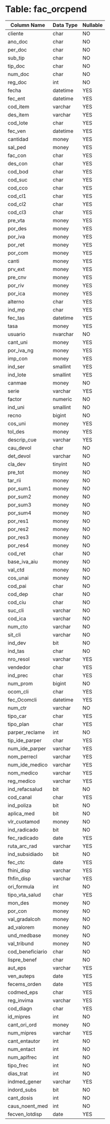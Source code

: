 # Table: fac_orcpend

| Column Name | Data Type | Nullable |
|-------------|-----------|----------|
| cliente | char | NO |
| ano_doc | char | NO |
| per_doc | char | NO |
| sub_tip | char | NO |
| tip_doc | char | NO |
| num_doc | char | NO |
| reg_doc | int | NO |
| fecha | datetime | YES |
| fec_ent | datetime | YES |
| cod_item | varchar | YES |
| des_item | varchar | YES |
| cod_lote | char | YES |
| fec_ven | datetime | YES |
| cantidad | money | YES |
| sal_ped | money | YES |
| fac_con | char | YES |
| des_con | char | YES |
| cod_bod | char | YES |
| cod_suc | char | YES |
| cod_cco | char | YES |
| cod_cl1 | char | YES |
| cod_cl2 | char | YES |
| cod_cl3 | char | YES |
| pre_vta | money | YES |
| por_des | money | YES |
| por_iva | money | YES |
| por_ret | money | YES |
| por_com | money | YES |
| canti | money | YES |
| prv_ext | money | YES |
| pre_cnv | money | YES |
| por_riv | money | YES |
| por_ica | money | YES |
| alterno | char | YES |
| ind_mp | char | YES |
| fec_tas | datetime | YES |
| tasa | money | YES |
| usuario | nvarchar | NO |
| cant_uni | money | YES |
| por_iva_ng | money | YES |
| imp_con | money | YES |
| ind_ser | smallint | YES |
| ind_lote | smallint | YES |
| canmae | money | NO |
| serie | varchar | YES |
| factor | numeric | NO |
| ind_uni | smallint | NO |
| recno | bigint | NO |
| cos_uni | money | YES |
| tol_des | money | YES |
| descrip_cue | varchar | YES |
| cau_devol | char | NO |
| det_devol | varchar | NO |
| cla_dev | tinyint | NO |
| pre_tot | money | NO |
| tar_rii | money | NO |
| por_sum1 | money | NO |
| por_sum2 | money | NO |
| por_sum3 | money | NO |
| por_sum4 | money | NO |
| por_res1 | money | NO |
| por_res2 | money | NO |
| por_res3 | money | NO |
| por_res4 | money | NO |
| cod_ret | char | NO |
| base_iva_aiu | money | NO |
| val_ctd | money | NO |
| cos_unai | money | NO |
| cod_pai | char | NO |
| cod_dep | char | NO |
| cod_ciu | char | NO |
| suc_cli | varchar | NO |
| cod_ica | varchar | NO |
| num_cto | varchar | NO |
| sit_cli | varchar | NO |
| ind_dev | bit | NO |
| ind_tas | char | NO |
| nro_resol | varchar | YES |
| vendedor | char | YES |
| ind_prec | char | YES |
| num_prom | bigint | NO |
| ocom_cli | char | YES |
| fec_Ocomcli | datetime | YES |
| num_ctr | varchar | NO |
| tipo_car | char | YES |
| tipo_plan | char | YES |
| parper_reclame | int | NO |
| tip_ide_parper | char | YES |
| num_ide_parper | varchar | YES |
| nom_perrecl | varchar | YES |
| num_ide_medico | varchar | YES |
| nom_medico | varchar | YES |
| reg_medico | varchar | YES |
| ind_refacsalud | bit | NO |
| cod_canal | char | YES |
| ind_poliza | bit | NO |
| aplica_med | bit | NO |
| vlr_cuotamod | money | NO |
| ind_radicado | bit | NO |
| fec_radicado | date | YES |
| ruta_arc_rad | varchar | YES |
| ind_subsidiado | bit | NO |
| fec_ctc | date | YES |
| fhini_disp | varchar | YES |
| fhfin_disp | varchar | YES |
| ori_formula | int | NO |
| tipo_vta_salud | char | YES |
| mon_des | money | NO |
| por_con | money | NO |
| val_gradalcoh | money | NO |
| ad_valorem | money | NO |
| und_medbase | money | NO |
| val_tribund | money | NO |
| cod_beneficiario | char | NO |
| lispre_benef | char | NO |
| aut_eps | varchar | YES |
| ven_auteps | date | YES |
| fecems_orden | date | YES |
| codmed_eps | char | YES |
| reg_invima | varchar | YES |
| cod_diagn | char | YES |
| id_mipres | int | NO |
| cant_ori_ord | money | NO |
| num_mipres | varchar | YES |
| cant_entautor | int | NO |
| num_entact | int | NO |
| num_aplfrec | int | NO |
| tipo_frec | int | NO |
| dias_trat | int | NO |
| indmed_gener | varchar | YES |
| indord_subs | bit | NO |
| cant_dosis | int | NO |
| caus_noent_med | int | NO |
| fecven_lotdisp | date | YES |
